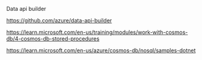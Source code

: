 Data api builder


https://github.com/azure/data-api-builder

https://learn.microsoft.com/en-us/training/modules/work-with-cosmos-db/4-cosmos-db-stored-procedures

https://learn.microsoft.com/en-us/azure/cosmos-db/nosql/samples-dotnet
